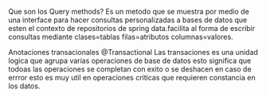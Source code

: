 Que son los Query methods?
Es un metodo que se muestra por medio de una interface para hacer consultas personalizadas a bases de datos que esten el contexto de repositorios de spring data.facilita al forma de escribir consultas mediante clases=tablas filas=atributos columnas=valores. 

Anotaciones transacionales @Transactional
Las transaciones es una unidad logica que agrupa varias operaciones de base de datos esto significa que todoas las operaciones se completan con exito o se deshacen en caso de errror esto es muy util en operaciones criticas que requieren constancia en los datos.